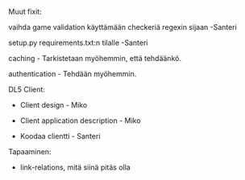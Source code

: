 
Muut fixit:

vaihda game validation käyttämään checkeriä regexin sijaan -Santeri

setup.py requirements.txt:n tilalle -Santeri

caching - Tarkistetaan myöhemmin, että tehdäänkö.

authentication - Tehdään myöhemmin.



DL5 Client:

- Client design - Miko

- Client application description - Miko

- Koodaa clientti - Santeri

Tapaaminen:

- link-relations, mitä siinä pitäs olla
